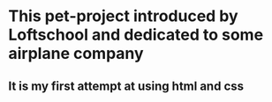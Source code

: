 # This pet-project introduced by Loftschool and dedicated to some airplane company
## It is my first attempt at using html and css

